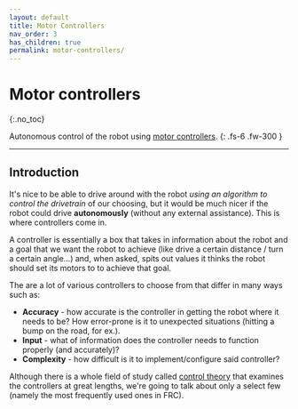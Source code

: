 ```yaml
---
layout: default
title: Motor Controllers
nav_order: 3
has_children: true
permalink: motor-controllers/
---
```


# Motor controllers
{:.no_toc}

Autonomous control of the robot using [motor controllers](https://en.wikipedia.org/wiki/Motor_controller).
{: .fs-6 .fw-300 }

---

## Introduction
It's nice to be able to drive around with the robot _using an algorithm to control the drivetrain_ of our choosing, but it would be much nicer if the robot could drive **autonomously** (without any external assistance). This is where controllers come in.

A controller is essentially a box that takes in information about the robot and a goal that we want the robot to achieve (like drive a certain distance / turn a certain angle...) and, when asked, spits out values it thinks the robot should set its motors to to achieve that goal.

The are a lot of various controllers to choose from that differ in many ways such as:
- **Accuracy** - how accurate is the controller in getting the robot where it needs to be? How error-prone is it to unexpected situations (hitting a bump on the road, for ex.).
- **Input** - what of information does the controller needs to function properly (and accurately)?
- **Complexity** - how difficult is it to implement/configure said controller?

Although there is a whole field of study called [control theory](https://en.wikipedia.org/wiki/Control_theory) that examines the controllers at great lengths, we're going to talk about only a select few (namely the most frequently used ones in FRC).
